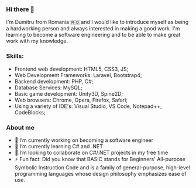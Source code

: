 ### Hi there 👋

I'm Dumitru from Romania 🇷🇴 and I would like to introduce myself as being a hardworking person and always interested in making a good work. I'm learning to become a software engineering and to be able to make great work with my knowledge.

### Skills:
- Frontend web development: HTML5, CSS3, JS;
- Web Development Frameworks: Laravel, Bootstrap4;
- Backend development: PHP, C#;
- Database Services: MySQL;
- Basic game development: Unity3D, Spine2D;
- Web browsers: Chrome, Opera, Firefox, Safari;
- Using a variety of IDE's: Visual Studio, VS Code, Notepad++, CodeBlocks;

### About me
- 🔭 I’m currently working on becoming a software engineer
- 🌱 I’m currently learning C# and .NET
- 👯 I’m looking to collaborate on C#/.NET projects in my free time
- ⚡ Fun fact: Did you know that BASIC stands for Beginners' All-purpose Symbolic Instruction Code and is a family of general-purpose, high-level programming languages whose design philosophy emphasizes ease of use.

